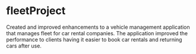 # fleetProject

Created and improved enhancements to a vehicle management application that manages fleet for car rental companies.
The application improved the performance to clients having it easier to book car rentals and returning cars after use.
